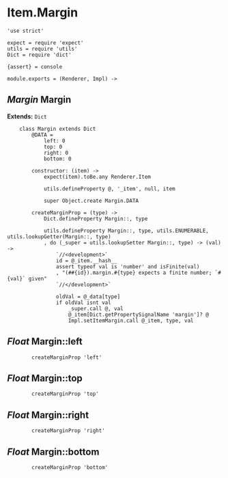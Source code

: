 Item.Margin
===========

	'use strict'

	expect = require 'expect'
	utils = require 'utils'
	Dict = require 'dict'

	{assert} = console

	module.exports = (Renderer, Impl) ->

*Margin* Margin
---------------

**Extends:** `Dict`

		class Margin extends Dict
			@DATA =
				left: 0
				top: 0
				right: 0
				bottom: 0

			constructor: (item) ->
				expect(item).toBe.any Renderer.Item

				utils.defineProperty @, '_item', null, item

				super Object.create Margin.DATA

			createMarginProp = (type) ->
				Dict.defineProperty Margin::, type

				utils.defineProperty Margin::, type, utils.ENUMERABLE, utils.lookupGetter(Margin::, type)
				, do (_super = utils.lookupSetter Margin::, type) -> (val) ->
					`//<development>`
					id = @_item.__hash__
					assert typeof val is 'number' and isFinite(val)
					, "(##{id}).margin.#{type} expects a finite number; `#{val}` given"
					`//</development>`

					oldVal = @_data[type]
					if oldVal isnt val
						_super.call @, val
						@_item[Dict.getPropertySignalName 'margin']? @
						Impl.setItemMargin.call @_item, type, val

*Float* Margin::left
--------------------

			createMarginProp 'left'

*Float* Margin::top
--------------------

			createMarginProp 'top'

*Float* Margin::right
--------------------

			createMarginProp 'right'

*Float* Margin::bottom
--------------------

			createMarginProp 'bottom'